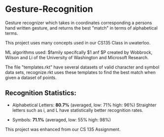 # Gesture-Recognition
Gesture recognizer which takes in coordinates corresponding  a persons hand written gesture, and returns the best "match" in terms of alphabetical terms.

This project uses many concepts used in our CS135 Class in uwaterloo.

ML algorithms used: $family specifcally $1 anf $P created by  Wobbrock, Wilson and Li of the University of Washington and Microsoft Research.

The file "templates.rkt" have several datasets of valid character and symbol data sets, recognize.rkt uses these templates 
to find the best match when given a dataset of points.


## **Recognition Statistics:** 

- Alphabetical Letters: **80.7%** (averaged, low: 71% high: 96%) Straighter letters such as i, and L have statistically better recognition rates.

- Symbols: **71.1%** (averaged, low: 55% high: 98%)

This project was enhanced from our CS 135 Assignment. 
